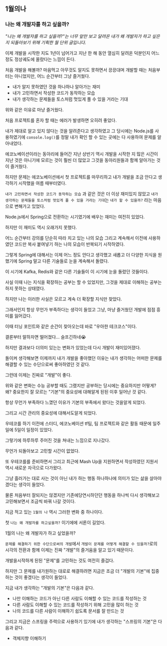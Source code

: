 ## 1월의나



### 나는 왜 개발자를 하고 싶을까?

*"나는 왜 개발자를 하고 싶을까?"는 너무 앞만 보고 달려온 내가 왜 개발자가 하고 싶은지 되돌아보기 위해 기획한 월 단위 글입니다.*



이제 개발을 시작한 지도 1년이 넘어가고 지난 한 해 동안 열심히 달려온 덕분인지 어느 정도 정상궤도에 올랐다는 느낌이 든다.

처음 개발을 해볼까? 마음먹고 아무것도 알지도 못하면서 끙끙대며 개발할 때는 처음부터는 아니었지만, 어느 순간부터 그냥 즐거웠다.

+ 내가 알지 못하였던 것을 하나하나 알아가는 재미
+ 내가 고민하면서 작성한 코드가 동작하는 모습
+ 내가 생각하는 문제들을 토스처럼 멋있게 풀 수 있을 거라는 기대

위와 같은 이유로 마냥 즐거웠다.

처음 프로젝트를 혼자 할 때는 에러가 발생하면 오히려 좋았다.

내가 제대로 알고 있지 않다는 것을 알려준다고 생각하였고 그 당시에는 Node.js를 사용하였기에 `console.log()`를 정말 내가 확인 할 수 있는 곳에는 다 사용하여 문제를 알아내었다.



에코노베이션이라는 동아리에 들어간 지난 상반기 역시 개발을 시작한 지 많은 시간이 지난 것은 아니기에 모르는 것이 훨씬 더 많았고 그것을 동아리원들과 함께 알아가는 것이 즐거웠다.



하지만 문제는 에코노베이션에서 첫 프로젝트를 마무리하고 내가 개발을 조금 안다고 생각하기 시작했을 여름 때부터였다.

`내가 고민하면서 작성한 코드가 동작하는 모습` 과 같은 것은 더 이상 재미있지 않았고 `내가 생각하는 문제들을 토스처럼 멋있게 풀 수 있을 거라는 기대`는 `내가 할 수 있을까?` 라는 마음으로 변해가고 있었다.

Node.js에서 Spring으로 전환하는 시기였기에 배우는 재미는 여전히 있었다.

하지만 이 재미도 역시 오래가지 못했다.

어느 순간부터 강의를 단순히 따라 치고 있는 나의 모습 그리고 계속해서 이전에 사용하였던 코드만 복사 붙여넣기 하는 나의 모습이 반복되기 시작하였다.

그렇게 Spring에 대해서는 이제 어느 정도 안다고 생각했고 새롭고 더 다양한 지식을 원했기에 Spring 말고 다른 기술들로 눈을 계속해서 돌렸다.

이 시기에 Kafka, Redis와 같은 다른 기술들이 이 시기에 눈을 돌렸던 것들이다.

사실 이때 나는 지식을 확장하는 공부는 할 수 있었지만, 그것을 제대로 이해하는 공부는 하지 못하는 상태였다.

하지만 나는 이러한 사실은 모르고 계속 더 확장할 지식만 찾았다.

그래서인지 항상 무언가 부족하다는 생각이 들었고 그냥, 마냥 즐거웠던 개발에 점점 흥미를 잃어갔다.



이때 터닝 포인트와 같은 순간이 찾아오는데 바로 "우아한 테크코스"이다.

결론부터 말하자면 떨어졌다... 슬프긴하네😭

하지만 결과보다 더의미 있는는 변화가 있었는데 다시 개발이 재미있어졌다.

돌이켜 생각해보면 이제까지 내가 개발을 좋아했던 이유는 내가 생각하는 어떠한 문제를 해결할 수 있는 수단으로써 좋아하였던 것 같다.

그런데 이제는 진짜로 "개발"이 좋다.

위와 같은 변화는 수능 공부할 때도 그랬지만 공부하는 당시에는 중요하지만 어떻게? 왜? 중요한지 잘 모르는 "기본"의 중요성에 대해알게 된된 이후 일어난 것 같다.

항상 무언가 부족하다 느꼈던 이유가 기본의 부족에서 왔다는 것을알게 되었다.



그리고 시간 관리의 중요성에 대해서도알게 되었다.

우테코를 하기 이전에 스터디, 에코노베이션 tf팀, 팀 프로젝트와 같은 활동 때문에 일주일에 5일이 일정이 있었다.

그렇기에 하루하루 주어진 것을 쳐내는 느낌으로 지나갔다.

무언가 되돌아보고 고민할 시간이 없었다.



또 우테코를를 준비하면서 그리고 최근에 Mash Up을 지원하면서 작성하였던 지원서 역시 새로운 자극으로 다가왔다.

그냥 흘러가는 대로 사는 것이 아닌 내가 하는 행동 하나하나에 의미가 있는 삶을 살아야겠다는 생각이 들었다.

물론 처음부터 잘되지는 않겠지만 기존에당연시하던던 행동을 하나씩 다시 생각해보고 고민해보면서 조금씩 바꿔 나갈 것이다.

지금 적고 있는 `1월의 나` 역시 그러한 변화 중 하나이다.



첫 `나는 왜 개발자를 하고싶을까?` 이기에에 서론이 길었다.

1월의 나는 왜 개발자가 하고 싶었을까?

`문제를 해결하기 위한 수단으로써의 개발`에서 `개발이 문제를 어떻게 해결할 수 있을까?`로의 시각의 전환과 함께 이제는 진짜 "개발"의 즐거움을 알고 있기 때문이다.

개발을시작하게 된된 "문제"를 고민하는 것도 여전히 즐겁다.

하지만 그 문제를 내가원하는 대로로 해결하려면 지금은 조금 더 "개발의 기본"에 집중하는 것이 좋겠다는 생각이 들었다.



지금 내가 생각하는 "개발의 기본"은 다음과 같다.

+ 나만 이해하는 코드가 아닌 다른 사람도 이해할 수 있는 코드를 작성하는 것
 + 다른 사람도 이해할 수 있는 코드를 작성하기 위해 고민을 많이 하는 것
 + 나의 코드를 다른 사람이 이해하기 쉽도록 문서를 잘 만드는 것



그리고 지금은 스프링을 주력으로 사용하기 있기에 내가 생각하는 "스프링의 기본"은 다음과 같다.

+ 객체지향 이해하기

